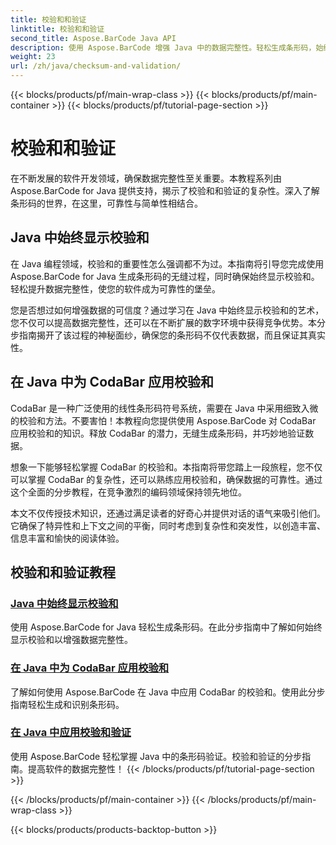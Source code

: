 ```yaml
---
title: 校验和和验证
linktitle: 校验和和验证
second_title: Aspose.BarCode Java API
description: 使用 Aspose.BarCode 增强 Java 中的数据完整性。轻松生成条形码，始终显示校验和，并掌握 CodaBar 和常规校验和验证。
weight: 23
url: /zh/java/checksum-and-validation/
---
```


{{< blocks/products/pf/main-wrap-class >}}
{{< blocks/products/pf/main-container >}}
{{< blocks/products/pf/tutorial-page-section >}}

# 校验和和验证



在不断发展的软件开发领域，确保数据完整性至关重要。本教程系列由 Aspose.BarCode for Java 提供支持，揭示了校验和和验证的复杂性。深入了解条形码的世界，在这里，可靠性与简单性相结合。

## Java 中始终显示校验和

在 Java 编程领域，校验和的重要性怎么强调都不为过。本指南将引导您完成使用 Aspose.BarCode for Java 生成条形码的无缝过程，同时确保始终显示校验和。轻松提升数据完整性，使您的软件成为可靠性的堡垒。

您是否想过如何增强数据的可信度？通过学习在 Java 中始终显示校验和的艺术，您不仅可以提高数据完整性，还可以在不断扩展的数字环境中获得竞争优势。本分步指南揭开了该过程的神秘面纱，确保您的条形码不仅代表数据，而且保证其真实性。

## 在 Java 中为 CodaBar 应用校验和

CodaBar 是一种广泛使用的线性条形码符号系统，需要在 Java 中采用细致入微的校验和方法。不要害怕！本教程向您提供使用 Aspose.BarCode 对 CodaBar 应用校验和的知识。释放 CodaBar 的潜力，无缝生成条形码，并巧妙地验证数据。

想象一下能够轻松掌握 CodaBar 的校验和。本指南将带您踏上一段旅程，您不仅可以掌握 CodaBar 的复杂性，还可以熟练应用校验和，确保数据的可靠性。通过这个全面的分步教程，在竞争激烈的编码领域保持领先地位。

本文不仅传授技术知识，还通过满足读者的好奇心并提供对话的语气来吸引他们。它确保了特异性和上下文之间的平衡，同时考虑到复杂性和突发性，以创造丰富、信息丰富和愉快的阅读体验。
## 校验和和验证教程
### [Java 中始终显示校验和](./always-showing-checksum/)
使用 Aspose.BarCode for Java 轻松生成条形码。在此分步指南中了解如何始终显示校验和以增强数据完整性。
### [在 Java 中为 CodaBar 应用校验和](./applying-checksum-codabar/)
了解如何使用 Aspose.BarCode 在 Java 中应用 CodaBar 的校验和。使用此分步指南轻松生成和识别条形码。
### [在 Java 中应用校验和验证](./applying-checksum-validation/)
使用 Aspose.BarCode 轻松掌握 Java 中的条形码验证。校验和验证的分步指南。提高软件的数据完整性！
{{< /blocks/products/pf/tutorial-page-section >}}

{{< /blocks/products/pf/main-container >}}
{{< /blocks/products/pf/main-wrap-class >}}

{{< blocks/products/products-backtop-button >}}
